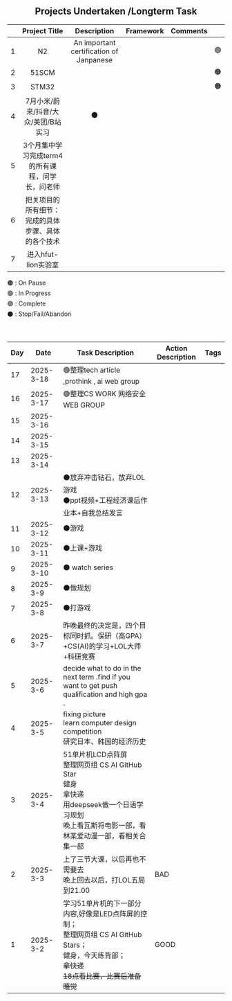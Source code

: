 ## <center>Projects Undertaken /Longterm Task

|  |Project Title        | Description                            | Framework     |  Comments | |
|---|:----------------------:|:---------------------------------------------:|:---------------:|----------:|----------|
| 1 | N2 | An important certification of Janpanese|  |  |🟢|
| 2 | 51SCM|  |  |  |🟠|
| 3 | STM32| |  | |🟠|
|4| 7月小米/蔚来/抖音/大众/美团/B站 实习|⚫
|5| 3个月集中学习完成term4的所有课程，问学长，问老师 |
|6| 把关项目的所有细节：完成的具体步骤、具体的各个技术|
|7|进入hfut-lion实验室|

🟠 : On Pause <br>
🟢 : In Progress <br>
🟣 : Complete <br>
⚫ : Stop/Fail/Abandon <br>
<br/><br/>


| Day   | Date      | Task Description   |    Action Description|Tags|
|-------|-----------|---------------------|--------|----|
|17|2025-3-18|🟢整理tech article ,prothink , ai web group|
|16|2025-3-17|🟢整理CS WORK 网络安全 WEB GROUP|
|15|2025-3-16|
|14|2025-3-15|
|13|2025-3-14|
|12|2025-3-13|⚫放弃冲击钻石，放弃LOL游戏 <br> ⚫ppt视频+工程经济课后作业本+自我总结发言
|11|2025-3-12|⚫游戏|
|10|2025-3-11|⚫上课+游戏|
|9|2025-3-10|⚫ watch series|
|8|2025-3-9|⚫做规划|
|7|2025-3-8| ⚫打游戏|
|6|2025-3-7| 昨晚最终的决定是，四个目标同时抓。保研（高GPA）+CS(AI)的学习+LOL大师+科研竞赛|
|5|2025-3-6| decide what to do in the next term .find if you want to get push qualification and high gpa .|
|4|2025-3-5| fixing picture <br> learn computer design competition <br> 研究日本、韩国的经济历史|
|3|2025-3-4| 51单片机LCD点阵屏 <br> 整理网页组 CS AI GitHub Star <br>健身 <br>拿快递 <br> 用deepseek做一个日语学习规划 <br> 晚上看瓦斯将电影一部，看林某爱动漫一部，看相关合集一部
|2|2025-3-3|上了三节大课，以后再也不需要去 <br> 晚上回去以后，打LOL五局到21.00|BAD|
| 1     | 2025-3-2  | 学习51单片机的下一部分内容,好像是LED点阵屏的控制；<br>整理网页组 CS AI GitHub Stars；<br>健身，今天练背部；<br>~~拿快递~~<br>~~18点看比赛，比赛后准备睡觉~~  | GOOD |




